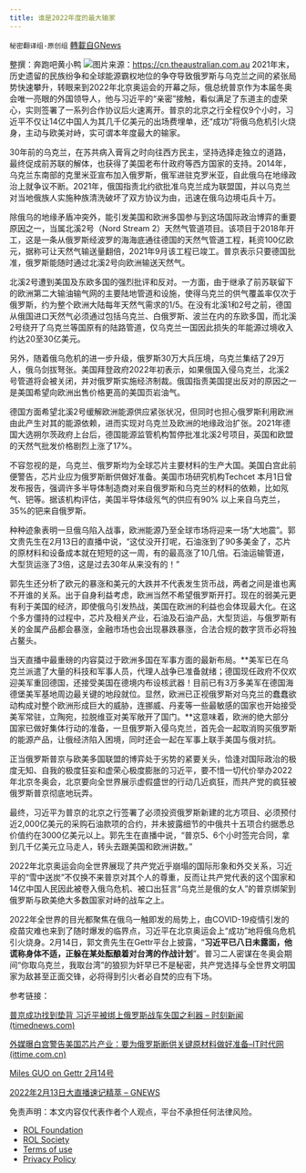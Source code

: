 ```yaml
---
title: 谁是2022年度的最大输家
---
```

`秘密翻译组-原创组` [轉載自GNews](https://gnews.org/zh-hans/2007565/)

整撰：奔跑吧黄小鸭
![](https://assets.gnews.org/wp-content/uploads/2022/02/图片1-61.png)图片来源：https://cn.theaustralian.com.au
2021年末，历史遗留的民族纷争和全球能源霸权地位的争夺导致俄罗斯与乌克兰之间的紧张局势快速攀升，转眼来到2022年北京奥运会的开幕之际，俄总统普京作为本届冬奥会唯一亮眼的外国领导人，他与习近平的“亲密”接触，看似满足了东道主的虚荣心，实则签署了一系列合作协议后火速离开。普京的北京之行全程仅9个小时，习近平不仅让14亿中国人为其几千亿美元的出场费埋单，还“成功”将俄乌危机引火烧身，主动与欧美对峙，实可谓本年度最大的输家。

30年前的乌克兰，在苏共病入膏肓之时向往西方民主，坚持选择走独立的道路，最终促成前苏联的解体，也获得了美国老布什政府等西方国家的支持。2014年，乌克兰东南部的克里米亚宣布加入俄罗斯，俄军进驻克罗米亚，自此俄乌在地缘政治上就争议不断。2021年，俄国指责北约欲批准乌克兰成为联盟国，并以乌克兰对当地俄族人实施种族清洗破坏了双方协议为由，迅速在俄乌边境屯兵十万。

除俄乌的地缘矛盾冲突外，能引发美国和欧洲多国参与到这场国际政治博弈的重要原因之一，当属北溪2号（Nord Stream 2）天然气管道项目。该项目于2018年开工，这是一条从俄罗斯经波罗的海海底通往德国的天然气管道工程，耗资100亿欧元，据称可让天然气输送量翻倍，2021年9月该工程已竣工。普京表示只要德国批准，俄罗斯能随时通过北溪2号向欧洲输送天然气。

北溪2号遭到美国及东欧多国的强烈批评和反对。一方面，由于继承了前苏联留下的欧洲第二大输油输气网的主要陆地管道和设施，使得乌克兰的供气覆盖率仅次于俄罗斯，约为整个欧洲大陆每年天然气需求的1/5。在没有北溪1和2号之前，德国从俄国进口天然气必须通过包括乌克兰、白俄罗斯、波兰在内的东欧多国，而北溪2号绕开了乌克兰等国原有的陆路管道，仅乌克兰一国因此损失的年能源过境收入约达20至30亿美元。

另外，随着俄乌危机的进一步升级，俄罗斯30万大兵压境，乌克兰集结了29万人，俄乌剑拔弩张。美国拜登政府2022年初表示，如果俄国入侵乌克兰，北溪2号管道将会被关闭，并对俄罗斯实施经济制裁。俄国指责美国提出反对的原因之一是美国希望向欧洲出售价格更高的美国页岩油气。

德国方面希望北溪2号缓解欧洲能源供应紧张状况，但同时也担心俄罗斯利用欧洲由此产生对其的能源依赖，进而实现对乌克兰及欧洲的地缘政治扩张。2021年德国大选朔尔茨政府上台后，德国能源监管机构暂停批准北溪2号项目，英国和欧盟的天然气批发价格剧烈上涨了17%。

不容忽视的是，乌克兰、俄罗斯均为全球芯片主要材料的生产大国。美国白宫此前便警告，芯片业应为俄罗斯断供做好准备。美国市场研究机构Techcet 本月1日曾发布报告，强调许多半导体制造商对来自俄罗斯和乌克兰的材料的依赖，比如氖气、钯等。据该机构评估，美国半导体级氖气的供应有90% 以上来自乌克兰，35%的钯来自俄罗斯。

种种迹象表明一旦俄乌陷入战事，欧洲能源乃至全球市场将迎来一场“大地震”。郭文贵先生在2月13日的直播中说，“这仗没开打呢，石油涨到了90多美金了，芯片的原材料和设备成本就在短短的这一周，有的最高涨了10几倍。石油运输管道，大型货运涨了3倍，这是过去30年从来没有的！”

郭先生还分析了欧元的暴涨和美元的大跌并不代表发生货币战，两者之间是谁也离不开谁的关系。出于自身利益考虑，欧洲当然不希望俄罗斯开打。现在的弱美元更有利于美国的经济，即使俄乌引发热战，美国在欧洲的利益也会体现最大化。在这个多方僵持的过程中，芯片及相关产业，石油及石油产品，大型货运，与俄罗斯有关的金属产品都会暴涨，金融市场也会出现暴跌暴涨，合法合规的数字货币必将独占鳌头。

当天直播中最重磅的内容莫过于欧洲多国在军事方面的最新布局。**美军已在乌克兰派遣了大量的科技和军事人员，代理人战争已准备就绪；德国现任政府不仅欢迎美军重回德国，还接受美国在德境内布设核武器！目前已有3万多美军在德国海德堡美军基地周边最关键的地段就位。显然，欧洲已正视俄罗斯对乌克兰的蠢蠢欲动构成对整个欧洲形成巨大的威胁，连挪威、丹麦等一些最敏感的国家也开始接受美军常驻，立陶宛，拉脱维亚对美军敞开了国门。**这意味着，欧洲的绝大部分国家已做好集体行动的准备，一旦俄罗斯入侵乌克兰，首先会一起取消购买俄罗斯的能源产品，让俄经济陷入困境，同时还会一起在军事上联手美国与俄对抗。

正当俄罗斯普京与欧美多国联盟的博弈处于劣势的紧要关头，恰逢对国际政治的极度无知、自我的极度狂妄和虚荣心极度膨胀的习近平，要不惜一切代价举办2022年北京冬奥会，北京要向全世界展示虚假盛世的行动几近疯狂，而共产党的疯狂被俄罗斯普京彻底地玩弄。

最终，习近平为普京的北京之行签署了必须投资俄罗斯新建的北方项目、必须预付近2,000亿美元的采购石油款项的合约，并未披露细节的中俄共十五项合约据悉总价值约在3000亿美元以上。郭先生在直播中说，“普京5、6个小时签完合同，拿到几千亿美元立马走人，转头去跟美国和欧洲讲数。”

2022年北京奥运会向全世界展现了共产党近乎崩塌的国际形象和外交关系，习近平的“雪中送炭”不仅换不来普京对其个人的尊重，反而让共产党代表的这个国家和14亿中国人民因此被卷入俄乌危机、被口出狂言“乌克兰是俄的女人”的普京绑架到俄罗斯与欧美绝大多数国家对峙的战车之上。

2022年全世界的目光都聚焦在俄乌一触即发的局势上，由COVID-19疫情引发的疫苗灾难也来到了随时爆发的临界点，习近平在北京奥运会上“成功”地将俄乌危机引火烧身。2月14日，郭文贵先生在Gettr平台上披露，“**习近平已八日未露面，他谎称身体不适，正躲在某处酝酿着对台湾的作战计划**”。普习二人密谋在冬奥会期间“你取乌克兰，我取台湾”的狼狈为奸早已不是秘密，共产党选择与全世界文明国家为敌甚至正面交锋，必将得到引火者必自焚的应有下场。

参考链接：

[普京成功找到垫背 习近平被绑上俄罗斯战车失国之利器 – 时刻新闻 (timednews.com)](https://www.timednews.com/article/2022/02/14/14819.html)

[外媒曝白宫警告美国芯片产业：要为俄罗斯断供关键原材料做好准备–IT时代网 (ittime.com.cn)](https://www.ittime.com.cn/news/news_53993.shtml)

[Miles GUO on Gettr 2月14号](https://gettr.com/post/puh5sv8f69)

[2022年2月13日大直播速记精萃 – GNEWS](https://gnews.org/zh-hans/2001519/)

 

免责声明：本文内容仅代表作者个人观点，平台不承担任何法律风险。

- [ROL Foundation](https://rolfoundation.org/)
- [ROL Society](https://rolsociety.org/)
- [Terms of use](https://gnews.org/terms-of-use-3/)
- [Privacy Policy](https://gnews.org/privacy-policy/)
